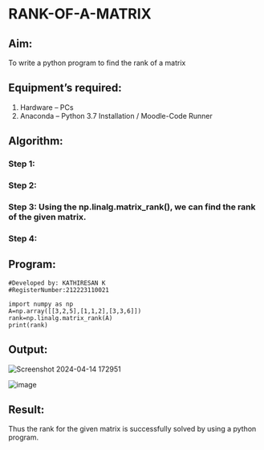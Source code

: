 # RANK-OF-A-MATRIX
## Aim:
To write a python program to find the rank of a matrix
## Equipment’s required:
1. 	Hardware – PCs
2. 	Anaconda – Python 3.7 Installation / Moodle-Code Runner
## Algorithm:
### Step 1: 
### Step 2: 
### Step 3: Using the np.linalg.matrix_rank(), we can find the rank of the given matrix.
### Step 4: 
## Program:
```#Program to find the rank of a matrix.
#Developed by: KATHIRESAN K
#RegisterNumber:212223110021
```
```
import numpy as np
A=np.array([[3,2,5],[1,1,2],[3,3,6]])
rank=np.linalg.matrix_rank(A)
print(rank)
```
## Output:
![Screenshot 2024-04-14 172951](https://github.com/Kathiresan-23013376/RANK-OF-A-MATRIX/assets/150008375/ec1e343b-a89f-4ddc-96cc-b9afba029536)

![image](https://github.com/Kathiresan-23013376/RANK-OF-A-MATRIX/assets/150008375/3173045e-2118-4c68-816a-c348b067b72d)

## Result:
Thus the rank for the given matrix is successfully solved by  using a python program.

